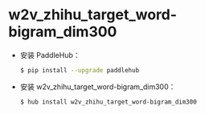 # w2v_zhihu_target_word-bigram_dim300
* 安装 PaddleHub：

    ```bash
    $ pip install --upgrade paddlehub
    ```

* 安装 w2v_zhihu_target_word-bigram_dim300：

    ```bash
    $ hub install w2v_zhihu_target_word-bigram_dim300
    ```
